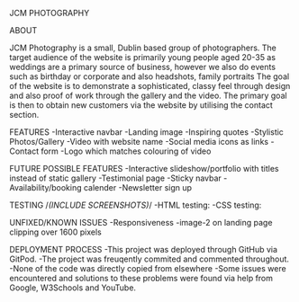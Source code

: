 JCM PHOTOGRAPHY

ABOUT

JCM Photography is a small, Dublin based group of photographers.
The target audience of the website is primarily young people aged 20-35 as weddings are a primary source of business, however we also do events such as birthday or corporate and also headshots, family portraits
The goal of the website is to demonstrate a sophisticated, classy feel through design and also proof of work through the gallery and the video.
The primary goal is then to obtain new customers via the website by utilising the contact section.

FEATURES
-Interactive navbar
-Landing image
-Inspiring quotes
-Stylistic Photos/Gallery
-Video with website name
-Social media icons as links
-Contact form
-Logo which matches colouring of video

FUTURE POSSIBLE FEATURES
-Interactive slideshow/portfolio with titles instead of static gallery
-Testimonial page
-Sticky navbar
-Availability/booking calender
-Newsletter sign up

TESTING /*(INCLUDE SCREENSHOTS)*/
-HTML testing:
-CSS testing:

UNFIXED/KNOWN ISSUES
-Responsiveness
-image-2 on landing page clipping over 1600 pixels

DEPLOYMENT PROCESS
-This project was deployed through GitHub via GitPod.
-The project was freuqently commited and commented throughout.
-None of the code was directly copied from elsewhere
-Some issues were encountered and solutions to these problems were found via help from Google, W3Schools and YouTube.



